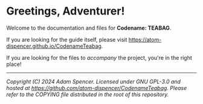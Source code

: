 # Greetings, Adventurer!

Welcome to the documentation and files for **Codename: TEABAG**.

If you are looking for the guide itself, please visit https://atom-dispencer.github.io/CodenameTeabag.

If you are looking for the files to *accompany* the project, you're in the right place!

---
*Copyright (C) 2024 Adam Spencer. Licensed under GNU GPL-3.0 and hosted at https://github.com/atom-dispencer/CodenameTeabag. Please refer to the COPYING file distributed in the root of this repository.*
